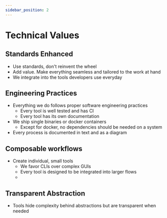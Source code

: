 ```yaml
---
sidebar_position: 2
---
```

# Technical Values


## Standards Enhanced
- Use standards, don't reinvent the wheel
- Add value. Make everything seamless and tailored to the work at hand
- We integrate into the tools developers use everyday

## Engineering Practices

- Everything we do follows proper software engineering practices
  - Every tool is well tested and has CI
  - Every tool has its own documentation
- We ship single binaries or docker containers
  - Except for docker, no dependencies should be needed on a system
- Every process is documented in text and as a diagram

## Composable workflows
- Create individual, small tools
  - We favor CLIs over complex GUIs
  - Every tool is designed to be integrated into larger flows
  - 
## Transparent Abstraction
- Tools hide complexity behind abstractions but are transparent when needed


